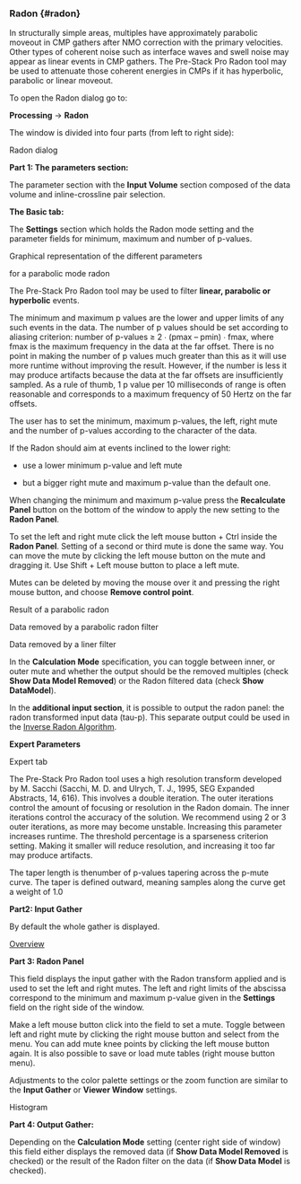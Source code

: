 ### Radon {#radon}

In structurally simple areas, multiples have approximately parabolic moveout in CMP gathers after NMO correction with the primary velocities. Other types of coherent noise such as interface waves and swell noise may appear as linear events in CMP gathers. The Pre-Stack Pro Radon tool may be used to attenuate those coherent energies in CMPs if it has hyperbolic, parabolic or linear moveout.

To open the Radon dialog go to:

**Processing** → **Radon**

The window is divided into four parts (from left to right side):

Radon dialog

**Part 1: The parameters section:**

The parameter section with the **Input Volume** section composed of the data volume and inline-crossline pair selection.

**The Basic tab:**

The **Settings** section which holds the Radon mode setting and the parameter fields for minimum, maximum and number of p-values.

Graphical representation of the different parameters

for a parabolic mode radon

The Pre-Stack Pro Radon tool may be used to filter **linear, parabolic or hyperbolic** events.

The minimum and maximum p values are the lower and upper limits of any such events in the data. The number of p values should be set according to aliasing criterion: number of p-values ≥ 2 ∙ (pmax – pmin) ∙ fmax, where fmax is the maximum frequency in the data at the far offset. There is no point in making the number of p values much greater than this as it will use more runtime without improving the result. However, if the number is less it may produce artifacts because the data at the far offsets are insufficiently sampled. As a rule of thumb, 1 p value per 10 milliseconds of range is often reasonable and corresponds to a maximum frequency of 50 Hertz on the far offsets.

The user has to set the minimum, maximum p-values, the left, right mute and the number of p-values according to the character of the data.

If the Radon should aim at events inclined to the lower right:

- use a lower minimum p-value and left mute

- but a bigger right mute and maximum p-value than the default one.

When changing the minimum and maximum p-value press the **Recalculate Panel** button on the bottom of the window to apply the new setting to the **Radon Panel**.

To set the left and right mute click the left mouse button + Ctrl inside the **Radon Panel**. Setting of a second or third mute is done the same way. You can move the mute by clicking the left mouse button on the mute and dragging it. Use Shift + Left mouse button to place a left mute.

Mutes can be deleted by moving the mouse over it and pressing the right mouse button, and choose **Remove control point**.

Result of a parabolic radon

Data removed by a parabolic radon filter

Data removed by a liner filter

In the **Calculation Mode** specification, you can toggle between inner, or outer mute and whether the output should be the removed multiples (check **Show Data Model Removed**) or the Radon filtered data (check **Show DataModel**).

In the **additional input section**, it is possible to output the radon panel: the radon transformed input data (tau-p). This separate output could be used in the [Inverse Radon Algorithm](inverse_radon.md).

**Expert Parameters**

Expert tab

The Pre-Stack Pro Radon tool uses a high resolution transform developed by M. Sacchi (Sacchi, M. D. and Ulrych, T. J., 1995, SEG Expanded Abstracts, 14, 616). This involves a double iteration. The outer iterations control the amount of focusing or resolution in the Radon domain. The inner iterations control the accuracy of the solution. We recommend using 2 or 3 outer iterations, as more may become unstable. Increasing this parameter increases runtime. The threshold percentage is a sparseness criterion setting. Making it smaller will reduce resolution, and increasing it too far may produce artifacts.

The taper length is thenumber of p-values tapering across the p-mute curve. The taper is defined outward, meaning samples along the curve get a weight of 1.0

**Part2: Input Gather**

By default the whole gather is displayed.

[Overview](nmo.md)

**Part 3: Radon Panel**

This field displays the input gather with the Radon transform applied and is used to set the left and right mutes. The left and right limits of the abscissa correspond to the minimum and maximum p-value given in the **Settings** field on the right side of the window.

Make a left mouse button click into the field to set a mute. Toggle between left and right mute by clicking the right mouse button and select from the menu. You can add mute knee points by clicking the left mouse button again. It is also possible to save or load mute tables (right mouse button menu).

Adjustments to the color palette settings or the zoom function are similar to the **Input Gather** or **Viewer Window** settings.

Histogram

**Part 4: Output Gather:**

Depending on the **Calculation Mode** setting (center right side of window) this field either displays the removed data (if **Show Data Model Removed** is checked) or the result of the Radon filter on the data (if **Show Data Model** is checked).